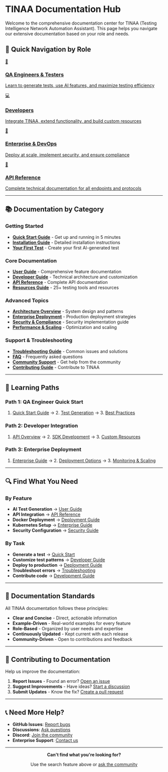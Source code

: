 # TINAA Documentation Hub

Welcome to the comprehensive documentation center for TINAA (Testing Intelligence Network Automation Assistant). This page helps you navigate our extensive documentation based on your role and needs.

## 🎯 Quick Navigation by Role

<div class="doc-nav" markdown>

<a href="USER_GUIDE.md" class="doc-nav-item">
  <div class="icon">👤</div>
  <h3>QA Engineers & Testers</h3>
  <p>Learn to generate tests, use AI features, and maximize testing efficiency</p>
</a>

<a href="DEVELOPER_GUIDE.md" class="doc-nav-item">
  <div class="icon">💻</div>
  <h3>Developers</h3>
  <p>Integrate TINAA, extend functionality, and build custom resources</p>
</a>

<a href="ENTERPRISE_GUIDE.md" class="doc-nav-item">
  <div class="icon">🏢</div>
  <h3>Enterprise & DevOps</h3>
  <p>Deploy at scale, implement security, and ensure compliance</p>
</a>

<a href="API.md" class="doc-nav-item">
  <div class="icon">🔧</div>
  <h3>API Reference</h3>
  <p>Complete technical documentation for all endpoints and protocols</p>
</a>

</div>

---

## 📚 Documentation by Category

### Getting Started
- **[Quick Start Guide](QUICK_START.md)** - Get up and running in 5 minutes
- **[Installation Guide](user-guide/installation.md)** - Detailed installation instructions
- **[Your First Test](user-guide/getting-started.md)** - Create your first AI-generated test

### Core Documentation
- **[User Guide](USER_GUIDE.md)** - Comprehensive feature documentation
- **[Developer Guide](DEVELOPER_GUIDE.md)** - Technical architecture and customization
- **[API Reference](API.md)** - Complete API documentation
- **[Resources Guide](RESOURCES.md)** - 25+ testing tools and resources

### Advanced Topics
- **[Architecture Overview](ARCHITECTURE.md)** - System design and patterns
- **[Enterprise Deployment](DEPLOYMENT.md)** - Production deployment strategies
- **[Security & Compliance](enterprise/security.md)** - Security implementation guide
- **[Performance & Scaling](enterprise/scaling.md)** - Optimization and scaling

### Support & Troubleshooting
- **[Troubleshooting Guide](TROUBLESHOOTING.md)** - Common issues and solutions
- **[FAQ](support/faq.md)** - Frequently asked questions
- **[Community Support](support/community.md)** - Get help from the community
- **[Contributing Guide](DEVELOPMENT.md)** - Contribute to TINAA

---

## 🚀 Learning Paths

### Path 1: QA Engineer Quick Start
1. [Quick Start Guide](QUICK_START.md) → 2. [Test Generation](user-guide/test-generation.md) → 3. [Best Practices](user-guide/best-practices.md)

### Path 2: Developer Integration
1. [API Overview](API.md) → 2. [SDK Development](developer-guide/sdk-development.md) → 3. [Custom Resources](developer-guide/custom-resources.md)

### Path 3: Enterprise Deployment
1. [Enterprise Guide](ENTERPRISE_GUIDE.md) → 2. [Deployment Options](DEPLOYMENT.md) → 3. [Monitoring & Scaling](enterprise/monitoring.md)

---

## 🔍 Find What You Need

### By Feature
- **AI Test Generation** → [User Guide](USER_GUIDE.md#test-generation)
- **API Integration** → [API Reference](API.md)
- **Docker Deployment** → [Deployment Guide](DEPLOYMENT.md#docker)
- **Kubernetes Setup** → [Enterprise Guide](ENTERPRISE_GUIDE.md#kubernetes)
- **Security Configuration** → [Security Guide](enterprise/security.md)

### By Task
- **Generate a test** → [Quick Start](QUICK_START.md#your-first-test)
- **Customize test patterns** → [Developer Guide](DEVELOPER_GUIDE.md#custom-resources)
- **Deploy to production** → [Deployment Guide](DEPLOYMENT.md)
- **Troubleshoot errors** → [Troubleshooting](TROUBLESHOOTING.md)
- **Contribute code** → [Development Guide](DEVELOPMENT.md)

---

## 📖 Documentation Standards

All TINAA documentation follows these principles:

- **Clear and Concise** - Direct, actionable information
- **Example-Driven** - Real-world examples for every feature
- **Role-Based** - Organized by user needs and expertise
- **Continuously Updated** - Kept current with each release
- **Community-Driven** - Open to contributions and feedback

---

## 🤝 Contributing to Documentation

Help us improve the documentation:

1. **Report Issues** - Found an error? [Open an issue](https://github.com/aj-geddes/tinaa-playwright-msp/issues)
2. **Suggest Improvements** - Have ideas? [Start a discussion](https://github.com/aj-geddes/tinaa-playwright-msp/discussions)
3. **Submit Updates** - Know the fix? [Create a pull request](DEVELOPMENT.md#documentation)

---

## 📞 Need More Help?

- **GitHub Issues**: [Report bugs](https://github.com/aj-geddes/tinaa-playwright-msp/issues)
- **Discussions**: [Ask questions](https://github.com/aj-geddes/tinaa-playwright-msp/discussions)
- **Discord**: [Join the community](https://discord.gg/tinaa-community)
- **Enterprise Support**: [Contact us](mailto:enterprise@tinaa.dev)

---

<div align="center">
  <p><strong>Can't find what you're looking for?</strong></p>
  <p>Use the search feature above or <a href="support/community.md">ask the community</a></p>
</div>